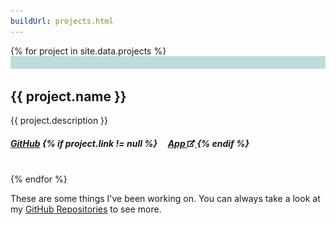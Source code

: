 ```yaml
---
buildUrl: projects.html
---
```


<head>
    <link rel="stylesheet" type="text/css" href="stylesheets/main.css">
</head>

<div>
    {% for project in site.data.projects %}
    <div class="card">
        <svg width="100%" height="20">
            <rect width="100%" height="100%" style="fill: rgb(190, 220, 220); stroke-width: 0; border-radius: 5px 5px 0 0" />
        </svg>
        <div class="container">
            <h2>{{ project.name }}</h2>
            <p>{{ project.description }}</p>
            <h5><a href="{{ project.github }}" target="_blank">GitHub</a>        
                {% if project.link != null %} &nbsp; &nbsp; <a href="{{ project.link }}" target="_blank">App <img src="assets/img/external-link-altstyle=solid.svg" width="12px"/> </a> {% endif %}
            </h5>
        </div>
    </div>
    <br>
    {% endfor %}
</div>


These are some things I've been working on. You can always take a look at my <a href="https://github.com/brunodrugowick?tab=repositories" target="_blank">GitHub Repositories</a> to see more.
